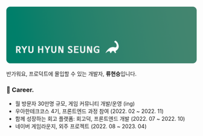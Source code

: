 ![git](./profile-image.png)

반가워요, 프로덕트에 몰입할 수 있는 개발자, **류현승**입니다.
<br>

### 🦖 Career.

- 월 방문자 30만명 규모, 게임 커뮤니티 개발/운영 (ing)
- 우아한테크코스 4기, 프론트엔드 과정 참여 (2022. 02 ~ 2022. 11)
- 함께 성장하는 회고 플랫폼: 회고덕, 프론트엔드 개발 (2022. 07 ~ 2022. 10)
- 네이버 게임라운지, 외주 프로젝트 (2022. 08 ~ 2023. 04)
